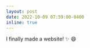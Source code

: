 ```yaml
---
layout: post
date: 2022-10-09 07:59:00-0400
inline: true
---
```


I finally made a website! :sparkles: :smile:
